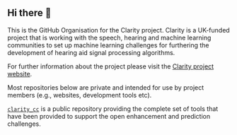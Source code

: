 ## Hi there 👋

This is the GitHub Organisation for the Clarity project.  Clarity is a UK-funded project that is working with the speech, hearing and machine learning communities to set up machine learning challenges for furthering the development of hearing aid signal processing algorithms.

For further information about the project please visit the [Clarity project website](http://claritychallenge.org/).

Most repositories below are private and intended for use by project members (e.g., websites, development tools etc). 

[`clarity_cc`](https://github.com/claritychallenge/clarity_CC) is a public repository providing the complete set of tools that have been provided to support the open enhancement and prediction challenges.


